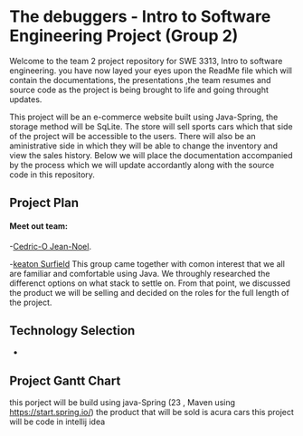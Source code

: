 # **The debuggers - Intro to Software Engineering Project (Group 2)**

Welcome to the team 2 project repository for SWE 3313, Intro to software engineering. you have now layed your eyes upon the ReadMe file which will contain the documentations, the presentations ,the team resumes and source code as the project is being brought to life and going throught updates. 

This project will be an e-commerce website built using Java-Spring, the storage method will be SqLite.
The store will sell sports cars which that side of the project will be accessible to the users. 
There will also be an aministrative side in which they will be able to change the inventory and view the sales history.
Below we will place the documentation accompanied by the process which we will update accordantly along with the source code in this repository.


## **Project Plan**
#### Meet out team: 
-[Cedric-O Jean-Noel](https://github.com/cjeannoel2005/swe1-project/blob/main/Cedric'sResume.md).


-[keaton Surfield](https://github.com/cjeannoel2005/swe1-project/blob/main/Ronald%20Surfield%20Resume.pdf) 
This group came together with comon interest that we all are familiar and comfortable using Java.
We throughly researched the differenct options on what stack to settle on. 
From that point, we discussed the product we will be selling and decided on the roles for the full length of the
project.


## **Technology Selection**
- 

## **Project Gantt Chart**


this porject will be build using java-Spring (23 , Maven using https://start.spring.io/) 
the product that will be sold is acura cars 
this project will be code in intellij idea 

